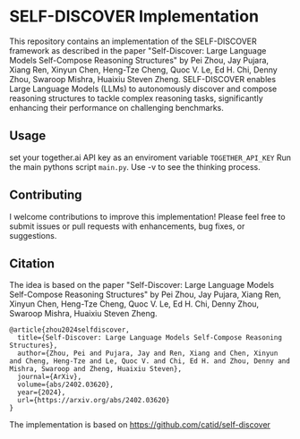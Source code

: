 # SELF-DISCOVER Implementation

This repository contains an implementation of the SELF-DISCOVER framework as described in the paper "Self-Discover: Large Language Models Self-Compose Reasoning Structures" by Pei Zhou, Jay Pujara, Xiang Ren, Xinyun Chen, Heng-Tze Cheng, Quoc V. Le, Ed H. Chi, Denny Zhou, Swaroop Mishra, Huaixiu Steven Zheng.
SELF-DISCOVER enables Large Language Models (LLMs) to autonomously discover and compose reasoning structures to tackle complex reasoning tasks, significantly enhancing their performance on challenging benchmarks.

## Usage
set your together.ai API key as an enviroment variable `TOGETHER_API_KEY`
Run the main pythons script `main.py`. Use -v to see the thinking process.

## Contributing

I welcome contributions to improve this implementation! Please feel free to submit issues or pull requests with enhancements, bug fixes, or suggestions.

## Citation

The idea is based on the paper "Self-Discover: Large Language Models Self-Compose Reasoning Structures" by Pei Zhou, Jay Pujara, Xiang Ren, Xinyun Chen, Heng-Tze Cheng, Quoc V. Le, Ed H. Chi, Denny Zhou, Swaroop Mishra, Huaixiu Steven Zheng.

```
@article{zhou2024selfdiscover,
  title={Self-Discover: Large Language Models Self-Compose Reasoning Structures},
  author={Zhou, Pei and Pujara, Jay and Ren, Xiang and Chen, Xinyun and Cheng, Heng-Tze and Le, Quoc V. and Chi, Ed H. and Zhou, Denny and Mishra, Swaroop and Zheng, Huaixiu Steven},
  journal={ArXiv},
  volume={abs/2402.03620},
  year={2024},
  url={https://arxiv.org/abs/2402.03620}
}
```

The implementation is based on <https://github.com/catid/self-discover>

